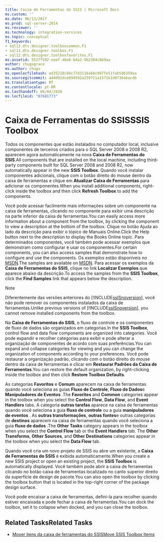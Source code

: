 ```yaml
---
title: Caixa de Ferramentas do SSIS | Microsoft Docs
ms.custom: ''
ms.date: 06/13/2017
ms.prod: sql-server-2014
ms.reviewer: ''
ms.technology: integration-services
ms.topic: conceptual
f1_keywords:
- sql12.dts.designer.toolboxcommon.F1
- sql12.dts.designer.toolbox.F1
- sql12.dts.designer.toolboxfavorites.F1
ms.assetid: 552ff592-eeef-46e8-b4a2-9b2384c869aa
author: chugugrace
ms.author: chugu
ms.openlocfilehash: ed35218c84c77d3116ab8c897fe51fab5d6359aa
ms.sourcegitcommit: ad4d92dce894592a259721a1571b1d8736abacdb
ms.translationtype: MT
ms.contentlocale: pt-BR
ms.lasthandoff: 08/04/2020
ms.locfileid: "87681773"
---
```

# <a name="ssis-toolbox"></a><span data-ttu-id="34271-102">Caixa de Ferramentas do SSIS</span><span class="sxs-lookup"><span data-stu-id="34271-102">SSIS Toolbox</span></span>
  <span data-ttu-id="34271-103">Todos os componentes que estão instalados no computador local, inclusive componentes de terceiros criados para o SQL Server 2008 e 2008 R2, aparecem agora automaticamente na nova **Caixa de Ferramentas do SSIS**.</span><span class="sxs-lookup"><span data-stu-id="34271-103">All components that are installed on the local machine, including third-party components built for SQL Server 2008 and 2008 R2, now automatically appear in the new **SSIS Toolbox**.</span></span> <span data-ttu-id="34271-104">Quando você instalar componentes adicionais, clique com o botão direito do mouse dentro da caixa de ferramentas e clique em **Atualizar Caixa de Ferramentas** para adicionar os componentes.</span><span class="sxs-lookup"><span data-stu-id="34271-104">When you install additional components, right-click inside the toolbox and then click **Refresh Toolbox** to add the components.</span></span>  
  
 <span data-ttu-id="34271-105">Você pode acessar facilmente mais informações sobre um componente na caixa de ferramentas, clicando no componente para exibir uma descrição na parte inferior da caixa de ferramentas.</span><span class="sxs-lookup"><span data-stu-id="34271-105">You can easily access more information about a component from the toolbox, by clicking the component to view a description at the bottom of the toolbox.</span></span> <span data-ttu-id="34271-106">Clique no botão Ajuda ao lado da descrição para exibir o tópico de Manuais Online.</span><span class="sxs-lookup"><span data-stu-id="34271-106">Click the Help button next to the description to display the Books Online topic.</span></span> <span data-ttu-id="34271-107">Para determinados componentes, você também pode acessar exemplos que demonstram como configurar e usar os componentes.</span><span class="sxs-lookup"><span data-stu-id="34271-107">For certain components, you can also access samples that demonstrate how to configure and use the components.</span></span> <span data-ttu-id="34271-108">Os exemplos estão disponíveis no [MSDN](https://go.microsoft.com/fwlink/?LinkId=259189).</span><span class="sxs-lookup"><span data-stu-id="34271-108">The samples are available on [MSDN](https://go.microsoft.com/fwlink/?LinkId=259189).</span></span> <span data-ttu-id="34271-109">Para acessar os exemplos da **Caixa de Ferramentas do SSIS**, clique no link **Localizar Exemplos** que aparece abaixo da descrição.</span><span class="sxs-lookup"><span data-stu-id="34271-109">To access the samples from the **SSIS Toolbox**, click the **Find Samples** link that appears below the description.</span></span>  
  
> [!NOTE]  
>  <span data-ttu-id="34271-110">Diferentemente das versões anteriores do [!INCLUDE[ssISnoversion](../includes/ssisnoversion-md.md)], você não pode remover os componentes instalados da caixa de ferramentas.</span><span class="sxs-lookup"><span data-stu-id="34271-110">Unlike previous versions of [!INCLUDE[ssISnoversion](../includes/ssisnoversion-md.md)], you cannot remove installed components from the toolbox.</span></span>  
  
 <span data-ttu-id="34271-111">Na **Caixa de Ferramentas do SSIS**, o fluxo de controle e os componentes de fluxo de dados são organizados em categorias.</span><span class="sxs-lookup"><span data-stu-id="34271-111">In the **SSIS Toolbox**, control flow and data flow components are organized into categories.</span></span>  <span data-ttu-id="34271-112">Você pode expandir e recolher categorias para exibir e pode alterar a organização de componentes de acordo com suas preferências.</span><span class="sxs-lookup"><span data-stu-id="34271-112">You can expand and collapse categories for viewing and you can change the organization of components according to your preferences.</span></span>  <span data-ttu-id="34271-113">Você pode restaurar a organização padrão, clicando com o botão direito do mouse dentro da caixa de ferramentas e clicar em **Restaurar Padrões da Caixa de Ferramentas**.</span><span class="sxs-lookup"><span data-stu-id="34271-113">You can restore the default organization, by right-clicking inside the toolbox and then click **Restore Toolbox Defaults**.</span></span>  
  
 <span data-ttu-id="34271-114">As categorias **Favoritos** e **Comum** aparecem na caixa de ferramentas quando você seleciona as guias **Fluxo de Controle**, **Fluxo de Dados**e **Manipuladores de Eventos** .</span><span class="sxs-lookup"><span data-stu-id="34271-114">The **Favorites** and **Common** categories appear in the toolbox when you select the **Control Flow**, **Data Flow**, and **Event Handlers** tabs.</span></span> <span data-ttu-id="34271-115">A categoria **outras tarefas** aparece na caixa de ferramentas quando você seleciona a guia **fluxo de controle** ou a guia **manipuladores de eventos** . As **outras transformações**, **outras fontes**e outras categorias de **destinos** aparecem na caixa de ferramentas quando você seleciona a guia **fluxo de dados** .</span><span class="sxs-lookup"><span data-stu-id="34271-115">The **Other Tasks** category appears in the toolbox when you select the **Control Flow** tab or the **Event Handlers** tab. The **Other Transforms**, **Other Sources**, and **Other Destinations** categories appear in the toolbox when you select the **Data Flow** tab.</span></span>  
  
 <span data-ttu-id="34271-116">Quando você cria um novo projeto de SSIS ou abre um existente, a **Caixa de Ferramentas do SSIS** é exibida automaticamente.</span><span class="sxs-lookup"><span data-stu-id="34271-116">When you create a new SSIS project or open an existing project, the **SSIS Toolbox** is automatically displayed.</span></span> <span data-ttu-id="34271-117">Você também pode abrir a caixa de ferramentas clicando no botão caixa de ferramentas localizado no canto superior direito da superfície de design de pacote.</span><span class="sxs-lookup"><span data-stu-id="34271-117">You can also open the toolbox by clicking the toolbox button that is located in the top-right corner of the package design surface.</span></span>  
  
 <span data-ttu-id="34271-118">Você pode encaixar a caixa de ferramentas, defini-la para recolher quando estiver encaixada e pode fechar a caixa de ferramentas.</span><span class="sxs-lookup"><span data-stu-id="34271-118">You can dock the toolbox, set it to collapse when docked, and you can close the toolbox.</span></span>  
  
## <a name="related-tasks"></a><span data-ttu-id="34271-119">Related Tasks</span><span class="sxs-lookup"><span data-stu-id="34271-119">Related Tasks</span></span>  
  
-   [<span data-ttu-id="34271-120">Mover itens da caixa de ferramentas do SSIS</span><span class="sxs-lookup"><span data-stu-id="34271-120">Move SSIS Toolbox Items</span></span>](../../2014/integration-services/move-ssis-toolbox-items.md)  
  
  
